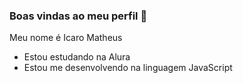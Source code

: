 ### Boas vindas ao meu perfil 💙

Meu nome é Icaro Matheus

- Estou estudando na Alura
- Estou me desenvolvendo na linguagem JavaScript
